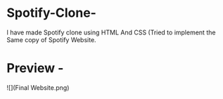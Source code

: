 # Spotify-Clone-
I have made Spotify clone using HTML And CSS (Tried to implement the Same copy of Spotify Website.


# Preview -
![](Final Website.png)
